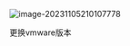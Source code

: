 ![image-20231105210107778](C:\Users\liang\AppData\Roaming\Typora\typora-user-images\image-20231105210107778.png)



更换vmware版本



